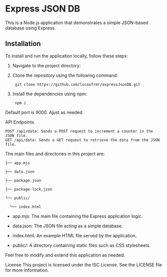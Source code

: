 # Express JSON DB

This is a Node.js application that demonstrates a simple JSON-based database using Express.

## Installation

To install and run the application locally, follow these steps:

1. Navigate to the project directory:

2. Clone the repository using the following command:

        git clone https://github.com/lucasfrmr/expressJsonDB.git

4. Install the dependencies using npm:

        npm i

Default port is 9000. Ajust as needed.

API Endpoints
 
    POST /api/data: Sends a POST request to increment a counter in the JSON file.
    GET /api/data: Sends a GET request to retrieve the data from the JSON file.



The main files and directories in this project are:

    ├── app.mjs
    
    ├── data.json
    
    ├── package.json
    
    ├── package-lock.json
    
    └── public/
    
      └── index.html

- app.mjs: The main file containing the Express application logic.

- data.json: The JSON file acting as a simple database.

- index.html: An example HTML file served by the application.

- public/: A directory containing static files such as CSS stylesheets.

Feel free to modify and extend this application as needed.

License
This project is licensed under the ISC License. See the LICENSE file for more information.
